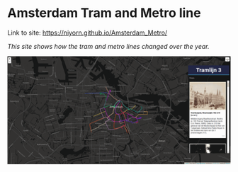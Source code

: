 # Amsterdam Tram and Metro line

Link to site: https://niyorn.github.io/Amsterdam_Metro/

*This site shows how the tram and metro lines changed over the year.*

![Preview site](metro_main_gif.gif)
